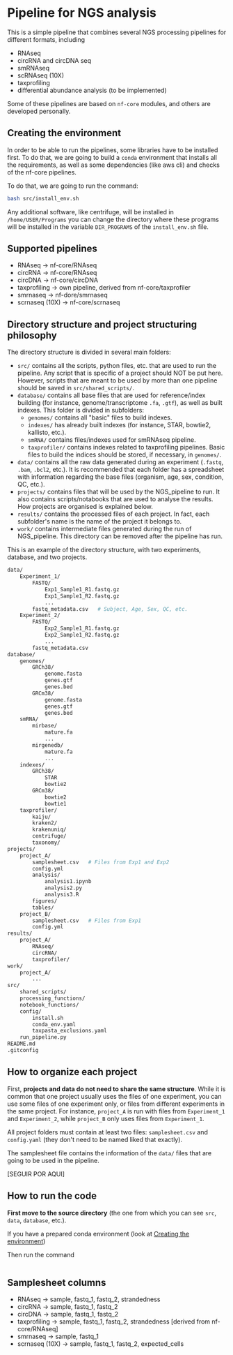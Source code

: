 # Pipeline for NGS analysis

This is a simple pipeline that combines several NGS processing pipelines for different formats, including

* RNAseq
* circRNA and circDNA seq
* smRNAseq
* scRNAseq (10X)
* taxprofiling
* differential abundance analysis (to be implemented)

Some of these pipelines are based on `nf-core` modules, and others are developed personally.

## Creating the environment

In order to be able to run the pipelines, some libraries have to be installed first. To do that, we are going to build a `conda` environment that installs all the requirements, as well as some dependencies (like aws cli) and checks of the nf-core pipelines.

To do that, we are going to run the command:

```bash
bash src/install_env.sh
```

Any additional software, like centrifuge, will be installed in `/home/USER/Programs` you can change the directory where
these programs will be installed in the variable `DIR_PROGRAMS` of the `install_env.sh` file.

## Supported pipelines

* RNAseq -> nf-core/RNAseq
* circRNA -> nf-core/RNAseq
* circDNA -> nf-core/circDNA
* taxprofiling -> own pipeline, derived from nf-core/taxprofiler
* smrnaseq -> nf-dore/smrnaseq
* scrnaseq (10X) -> nf-core/scrnaseq

[* diffabundance -> own pipeline derived from nf-core/diffabundance]: # 


## Directory structure and project structuring philosophy

The directory structure is divided in several main folders:

* `src/` contains all the scripts, python files, etc. that are used to run the pipeline. Any script that is specific of a project should NOT be put here. However, scripts that are meant to be used by more than one pipeline should be saved in `src/shared_scripts/`.
* `database/` contains all base files that are used for reference/index building (for instance, genome/transcriptome `.fa`, `.gtf`), as well as built indexes. This folder is divided in subfolders:
  * `genomes/` contains all "basic" files to build indexes.
  * `indexes/` has already built indexes (for instance, STAR, bowtie2, kallisto, etc.).
  * `smRNA/` contains files/indexes used for smRNAseq pipeline.
  * `taxprofiler/` contains indexes related to taxprofiling pipelines. Basic files to build the indices should be stored, if necessary, in `genomes/`.
* `data/` contains all the raw data generated during an experiment (`.fastq`, `.bam`, `.bcl2`, etc.). It is recommended that each folder has a spreadsheet with information regarding the base files (organism, age, sex, condition, QC, etc.).
* `projects/` contains files that will be used by the NGS_pipeline to run. It also contains scripts/notabooks that are used to analyse the results. How projects are organised is explained below.
* `results/` contains the processed files of each project. In fact, each subfolder's name is the name of the project it belongs to.
* `work/` contains intermediate files generated during the run of NGS_pipeline. This directory can be removed after the pipeline has run.

This is an example of the directory structure, with two experiments, database, and two projects.

```bash
data/
    Experiment_1/
        FASTQ/
            Exp1_Sample1_R1.fastq.gz
            Exp1_Sample1_R2.fastq.gz
            ...
        fastq_metadata.csv   # Subject, Age, Sex, QC, etc.
    Experiment_2/
        FASTQ/
            Exp2_Sample1_R1.fastq.gz
            Exp2_Sample1_R2.fastq.gz
            ...
        fastq_metadata.csv
database/
    genomes/
        GRCh38/
            genome.fasta
            genes.gtf
            genes.bed
        GRCm38/
            genome.fasta
            genes.gtf
            genes.bed
    smRNA/
        mirbase/
            mature.fa
            ...
        mirgenedb/
            mature.fa
            ...
    indexes/
        GRCh38/
            STAR
            bowtie2
        GRCm38/
            bowtie2
            bowtie1
    taxprofiler/
        kaiju/
        kraken2/
        krakenuniq/
        centrifuge/
        taxonomy/
projects/
    project_A/
        samplesheet.csv   # Files from Exp1 and Exp2 
        config.yml
        analysis/
            analysis1.ipynb
            analysis2.py
            analysis3.R
        figures/
        tables/
    project_B/
        samplesheet.csv   # Files from Exp1
        config.yml
results/
    project_A/
        RNAseq/
        circRNA/
        taxprofiler/
work/
    project_A/
        ...
src/
    shared_scripts/
    processing_functions/
    notebook_functions/
    config/
        install.sh
        conda_env.yaml
        taxpasta_exclusions.yaml
    run_pipeline.py
README.md
.gitconfig
```

## How to organize each project

First, **projects and data do not need to share the same structure**. While it is common that one project usually uses the files of one experiment, you can use some files of one experiment only, or files from different experiments in the same project. For instance, `project_A` is run with files from `Experiment_1` and `Experiment_2`, while `project_B` only uses files from  `Experiment_1`.

All project folders must contain at least two files: `samplesheet.csv` and  `config.yaml` (they don't need to be named liked that exactly).

The samplesheet file contains the information of the `data/` files that are going to be used in the pipeline.

[SEGUIR POR AQUI]

## How to run the code
**First move to the source directory** (the one from which you can see `src`, `data`, `database`, etc.).

If you have a prepared conda environment (look at [Creating the environment](#Creatingtheenvironment))

Then run the command

```

```

## Samplesheet columns

* RNAseq -> sample, fastq_1, fastq_2, strandedness
* circRNA -> sample, fastq_1, fastq_2
* circDNA -> sample, fastq_1, fastq_2
* taxprofiling -> sample, fastq_1, fastq_2, strandedness  [derived from nf-core/RNAseq]
* smrnaseq -> sample, fastq_1
* scrnaseq (10X) -> sample, fastq_1, fastq_2, expected_cells

[* diffabundance -> sample, fastq_1, fastq_2, condition, replicate, batch]: #
